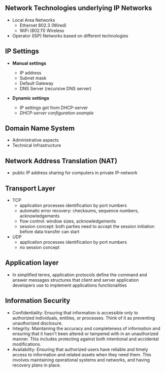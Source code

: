 ## Network Technologies underlying IP Networks
- Local Area Networks
  - Ethernet 802.3 (Wired)
  - WiFi (802.11) Wireless
- Operator (ISP) Networks based on different technologies


## IP Settings
- **Manual settings**
  - IP address
  - Subnet mask
  - Default Gateway
  - DNS Server (recursive DNS server)

- **Dynamic settings**
  - IP settings got from DHCP-server
  - _DHCP-server configuration example_

## Domain Name System
- Administrative aspects
- Technical Infrastructure

## Network Address Translation (NAT)
- public IP address sharing for computers in private IP-network

## Transport Layer
- TCP
  - application processes identification by port numbers
  - automatic error recovery: checksums, sequence numbers, acknowledgements
  - flow control: window sizes, acknowledgements
  - session concept: both parties need to accept the session initiation before data transfer can start
- UDP
  - application processes identification by port numbers
  - no session concept
 
## Application layer
- In simplified terms, application protocols define the command and answer messages structures that client and server application developers use to implement applications functionalities

## Information Security  

  - Confidentiality: Ensuring that information is accessible only to authorized individuals, entities, or processes. Think of it as preventing unauthorized disclosure.
- Integrity: Maintaining the accuracy and completeness of information and ensuring that it hasn't been altered or tampered with in an unauthorized manner. This includes protecting against both intentional and accidental modifications.
- Availability: Ensuring that authorized users have reliable and timely access to information and related assets when they need them. This involves maintaining operational systems and networks, and having recovery plans in place.
